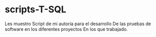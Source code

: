 # scripts-T-SQL

Les muestro Script de mi autoría para el desarrollo 
De las pruebas de software en los diferentes proyectos
En los que trabajado.
